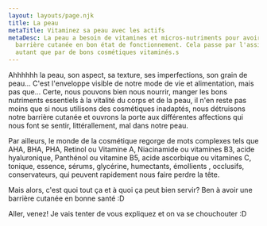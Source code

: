 ```yaml
---
layout: layouts/page.njk
title: La peau
metaTitle: Vitaminez sa peau avec les actifs
metaDesc: La peau a besoin de vitamines et micros-nutriments pour avoir une
  barrière cutanée en bon état de fonctionnement. Cela passe par l'assiette
  autant que par de bons cosmétiques vitaminés.s
---
```

Ahhhhhh la peau, son aspect, sa texture, ses imperfections, son grain de peau... C'est l'enveloppe visible de notre mode de vie et alimentation, mais pas que... Certe, nous pouvons bien nous nourrir, manger les bons nutriments essentiels à la vitalité du corps et de la peau, il n'en reste pas moins que si nous utilisons des cosmétiques inadaptés, nous détruisons notre barrière cutanée et ouvrons la porte aux différentes affections qui nous font se sentir, littérallement, mal dans notre peau.

Par ailleurs, le monde de la cosmétique regorge de mots complexes tels que AHA, BHA, PHA, Retinol ou Vitamine A, Niacinamide ou vitamines B3, acide hyaluronique, Panthénol ou vitamine B5, acide ascorbique ou vitamines C, tonique, essence, sérums, glycérine, humectants, émollients , occlusifs, conservateurs, qui peuvent rapidement nous faire perdre la tête.

Mais alors, c'est quoi tout ça et à quoi ça peut bien servir? Ben à avoir une barrière cutanée en bonne santé :D

Aller, venez! Je vais tenter de vous expliquez et on va se chouchouter :D